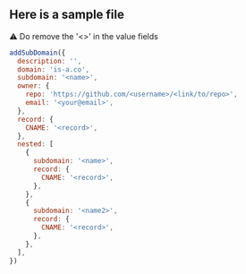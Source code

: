 ## Here is a sample file 
⚠️ Do remove the '<>' in the value fields
```js
addSubDomain({
  description: '',
  domain: 'is-a.co',
  subdomain: '<name>',
  owner: {
    repo: 'https://github.com/<username>/<link/to/repo>',
    email: '<your@email>',
  },
  record: {
    CNAME: '<record>',
  },
  nested: [
    {
      subdomain: '<name>',
      record: {
        CNAME: '<record>',
      },
    },
    {
      subdomain: '<name2>',
      record: {
        CNAME: '<record>',
      },
    },
  ],
})
```
